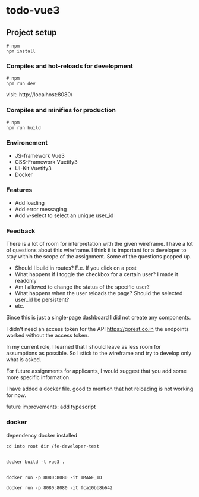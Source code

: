 # todo-vue3

## Project setup

```
# npm
npm install
```

### Compiles and hot-reloads for development

```
# npm
npm run dev
```

visit: http://localhost:8080/

### Compiles and minifies for production

```
# npm
npm run build

```

### Environement

- JS-framework Vue3
- CSS-Framework Vuetify3
- UI-Kit Vuetify3
- Docker

### Features

- Add loading
- Add error messaging
- Add v-select to select an unique user_id

### Feedback

There is a lot of room for interpretation with the given wireframe. I have a lot of questions about this wireframe. I think it is important for a developer to stay within the scope of the assignment. Some of the questions popped up.

- Should I build in routes? F.e. If you click on a post
- What happens if I toggle the checkbox for a certain user? I made it readonly
- Am I allowed to change the status of the specific user?
- What happens when the user reloads the page? Should the selected user_id be persistent?
- etc.

Since this is just a single-page dashboard I did not create any components.

I didn't need an access token for the API https://gorest.co.in the endpoints worked without the access token.

In my current role, I learned that I should leave as less room for assumptions as possible. So I stick to the wireframe and try to develop only what is asked.

For future assignments for applicants, I would suggest that you add some more specific information.

I have added a docker file. good to mention that hot reloading is not working for now.

future improvements: add typescript

### docker

dependency docker installed

```
cd into root dir /fe-developer-test


docker build -t vue3 .


docker run -p 8080:8080 -it IMAGE_ID

docker run -p 8080:8080 -it fca10bb8b642
```
